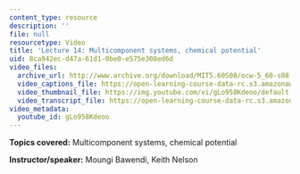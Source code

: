 ```yaml
---
content_type: resource
description: ''
file: null
resourcetype: Video
title: 'Lecture 14: Multicomponent systems, chemical potential'
uid: 8ca942ec-d47a-61d1-0be0-e575e308ed6d
video_files:
  archive_url: http://www.archive.org/download/MIT5.60S08/ocw-5_60-s08-lec14_300k.mp4
  video_captions_file: https://open-learning-course-data-rc.s3.amazonaws.com/5-60-thermodynamics-kinetics-spring-2008/0b840255438457b385b7aef0f9283e18_gLo958Kdeoo.vtt
  video_thumbnail_file: https://img.youtube.com/vi/gLo958Kdeoo/default.jpg
  video_transcript_file: https://open-learning-course-data-rc.s3.amazonaws.com/5-60-thermodynamics-kinetics-spring-2008/9af0d3a445d7d99a82e862d7d6025561_gLo958Kdeoo.pdf
video_metadata:
  youtube_id: gLo958Kdeoo
---
```


**Topics covered:** Multicomponent systems, chemical potential

**Instructor/speaker:** Moungi Bawendi, Keith Nelson